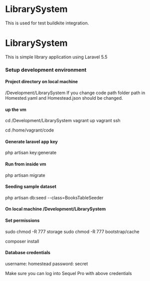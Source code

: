 # LibrarySystem
This is used for test buildkite integration.

# LibrarySystem

This is simple library application using Laravel 5.5

### Setup development environment

#### Project directory on local machine
/Development/LibrarySystem
If you change code path folder path in Homested.yaml and Homestead.json should be changed.

#### up the vm 
cd /Development/LibrarySystem
vagrant up
vagrant ssh

cd /home/vagrant/code

#### Generate laravel app key
php artisan key:generate

#### Run from inside vm
php artisan migrate

#### Seeding sample dataset
php artisan db:seed --class=BooksTableSeeder

#### On local machine /Development/LibrarySystem

#### Set permissions
sudo chmod -R 777 storage
sudo chmod -R 777 bootstrap/cache

composer install

#### Database credentials
username: homestead
password: secret

Make sure you can log into Sequel Pro with above credentials